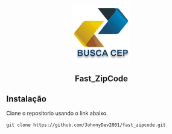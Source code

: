 <p align="center">
    <img src="https://github.com/JohnnyDev2001/fast_zipcode/blob/main/image/ceplogo.png?raw=true" width="30%">
</p>
<h2 align="center" color="green">Fast_ZipCode</h2>


## Instalação

Clone o repositorio usando o link abaixo.

```
git clone https://github.com/JohnnyDev2001/fast_zipcode.git
```